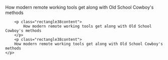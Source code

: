 

<p class="rectangle38content">
            How modern remote working tools get along with Old School Cowboy's methods
        </p>

        <p class="rectangle38content">
            How modern remote working tools get along with Old School Cowboy's methods
        </p>
        <p class="rectangle38content">
        How modern remote working tools get along with Old School Cowboy's methods
    </p>
